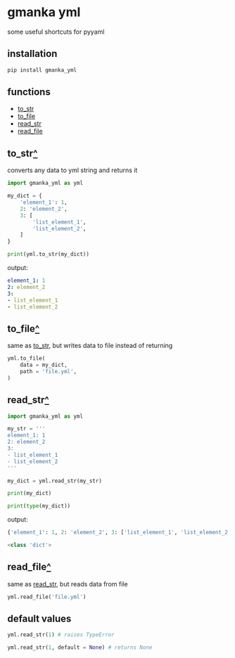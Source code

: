 # gmanka yml

some useful shortcuts for pyyaml

## installation

```bash
pip install gmanka_yml
```

## functions

- [to_str](#to_str)  
- [to_file](#to_file)  
- [read_str](#read_str)  
- [read_file](#read_file)  

## to_str[^](#functions)

converts any data to yml string and returns it

```py
import gmanka_yml as yml

my_dict = {
    'element_1': 1,
    2: 'element_2',
    3: [
        'list_element_1',
        'list_element_2',
    ]
}

print(yml.to_str(my_dict))
```

output:

```yaml
element_1: 1
2: element_2
3:
- list_element_1
- list_element_2
```

## to_file[^](#functions)

same as [to_str](#to_str), but writes data to file instead of returning

```py
yml.to_file(
    data = my_dict,
    path = 'file.yml',
)
```

## read_str[^](#functions)

```py
import gmanka_yml as yml

my_str = '''
element_1: 1
2: element_2
3:
- list_element_1
- list_element_2
'''

my_dict = yml.read_str(my_str)

print(my_dict)

print(type(my_dict))
```

output:

```py
{'element_1': 1, 2: 'element_2', 3: ['list_element_1', 'list_element_2']}

<class 'dict'>
```

## read_file[^](#functions)

same as [read_str](#read_str), but reads data from file

```py
yml.read_file('file.yml')
```

## default values

```py
yml.read_str(1) # raises TypeError

yml.read_str(1, default = None) # returns None
```

